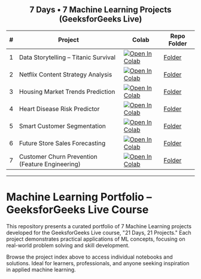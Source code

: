 <!-- PROJECT INDEX (Auto-Inserted) -->
<div align="center">

## 7 Days • 7 Machine Learning Projects (GeeksforGeeks Live)

| # | Project | Colab | Repo Folder |
|---|---------|-------|-------------|
| 1 | Data Storytelling – Titanic Survival | [![Open In Colab](https://colab.research.google.com/assets/colab-badge.svg)](https://colab.research.google.com/drive/16hjvYuPTBMe7cMAlaWJZtxTaAZ8qVHaj) | [Folder](https://github.com/ArnavLabh/ML-Projects-GFG/tree/main/01_Data_Storytelling_Analysing_Survival_on_the_Titanic) |
| 2 | Netflix Content Strategy Analysis | [![Open In Colab](https://colab.research.google.com/assets/colab-badge.svg)](https://colab.research.google.com/drive/1onPuTrR5tvJx1_zZPZtcKTufwQito4cB) | [Folder](https://github.com/ArnavLabh/ML-Projects-GFG/tree/main/02_Cracking_the_Code_An_Inside_Look_at_Netflix's_Content_Strategy) |
| 3 | Housing Market Trends Prediction | [![Open In Colab](https://colab.research.google.com/assets/colab-badge.svg)](https://colab.research.google.com/drive/1COyYzwnaOuxPCqNdxM7d0nL3uVDRmHE0) | [Folder](https://github.com/ArnavLabh/ML-Projects-GFG/tree/main/03_Predicting_Housing_Market_Trends_with_AI) |
| 4 | Heart Disease Risk Predictor | [![Open In Colab](https://colab.research.google.com/assets/colab-badge.svg)](https://colab.research.google.com/drive/1SAHZ2ILsATYioJwOpe2nb-iaAw5QjrZa) | [Folder](https://github.com/ArnavLabh/ML-Projects-GFG/tree/main/04_AI_in_Healthcare_Building_a_Life_Saving_Heart_Disease_Predictor) |
| 5 | Smart Customer Segmentation | [![Open In Colab](https://colab.research.google.com/assets/colab-badge.svg)](https://colab.research.google.com/drive/1npv5gGLBr6HU3D3HE94yVBCR_3XuCp4a) | [Folder](https://github.com/ArnavLabh/ML-Projects-GFG/tree/main/05_Smart_Segmentation_Unlocking_Customer_Personas_with_AI) |
| 6 | Future Store Sales Forecasting | [![Open In Colab](https://colab.research.google.com/assets/colab-badge.svg)](https://colab.research.google.com/drive/1lAFG5iSh_FSW5LdqnEqFFaOrTXVGv0i0) | [Folder](https://github.com/ArnavLabh/ML-Projects-GFG/tree/main/06_Predicting_Future_Store_Sales_with_AI) |
| 7 | Customer Churn Prevention (Feature Engineering) | [![Open In Colab](https://colab.research.google.com/assets/colab-badge.svg)](https://colab.research.google.com/drive/1BdAoVpdG2iOjat_tlQlDTN3b5GLlTELR) | [Folder](https://github.com/ArnavLabh/ML-Projects-GFG/tree/main/07_Preventing_Customer_Churn_with_Feature_Transformation) |

</div>

---

# Machine Learning Portfolio – GeeksforGeeks Live Course

This repository presents a curated portfolio of 7 Machine Learning projects developed for the GeeksforGeeks Live course, "21 Days, 21 Projects." Each project demonstrates practical applications of ML concepts, focusing on real-world problem solving and skill development.

Browse the project index above to access individual notebooks and solutions. Ideal for learners, professionals, and anyone seeking inspiration in applied machine learning.
